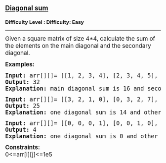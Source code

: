 <h2><a href="https://www.geeksforgeeks.org/problems/diagonal-sum--103215/1?page=3&status=unsolved,attempted&sortBy=accuracy">Diagonal sum</a></h2><h3>Difficulty Level : Difficulty: Easy</h3><hr><div class="problems_problem_content__Xm_eO"><p><span style="font-size: 14pt;">Given a square matrix of size 4*4, calculate the sum of the elements on the main diagonal and the secondary diagonal.</span></p>
<p><strong><span style="font-size: 14pt;">Examples:<br></span></strong></p>
<pre><strong><span style="font-size: 14pt;">Input: </span></strong><span style="font-size: 14pt;">arr[][]= [[1, 2, 3, 4], [2, 3, 4, 5], [3, 4, 5, 6], [4, 5, 6, 7]]<br><strong>Output: </strong>32<br><strong>Explanation: </strong>main diagonal sum is 16 and secondary diagonal sum is 16, 16+16= 32.<br></span></pre>
<pre><strong><span style="font-size: 14pt;">Input: </span></strong><span style="font-size: 14pt;">arr[][]= [[3, 2, 1, 0], [0, 3, 2, 7], [4, 4, 2, 2], [5, 5, 3, 6]]<br><strong>Output: </strong>25<br><strong>Explanation: </strong>one diagonal sum is 14 and other diagonal sum is 11, 14+11= 25.</span><span style="font-size: 14pt;"><br></span></pre>
<pre><strong><span style="font-size: 14pt;">Input: </span></strong><span style="font-size: 14pt;">arr[][]= [[0, 0, 0, 1], [0, 0, 1, 0], [0, 1, 0, 0], [1, 0, 0, 0]]<br><strong>Output: </strong>4<br><strong>Explanation: </strong>one diagonal sum is 0 and other diagonal sum is 14, 0+4= 4.</span></pre>
<p><strong><span style="font-size: 14pt;">Constraints:<br></span></strong><span style="font-size: 14pt;">0&lt;=arr[i][j]&lt;=1e5</span></p></div>